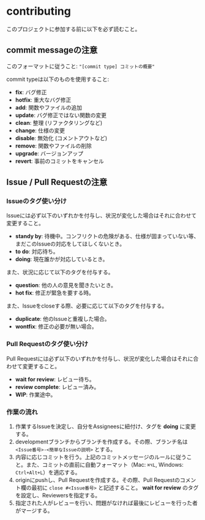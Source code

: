 # contributing
このプロジェクトに参加する前に以下を必ず読むこと。

## commit messageの注意
このフォーマットに従うこと: `"[commit type] コミットの概要"`

commit typeは以下のものを使用すること:
* **fix**: バグ修正
* **hotfix**: 重大なバグ修正
* **add**: 関数やファイルの追加
* **update**: バグ修正ではない関数の変更
* **clean**: 整理 (リファクタリングなど)
* **change**: 仕様の変更
* **disable**: 無効化 (コメントアウトなど)
* **remove**: 関数やファイルの削除
* **upgrade**: バージョンアップ
* **revert**: 事前のコミットをキャンセル

## Issue / Pull Requestの注意
### Issueのタグ使い分け
Issueには必ず以下のいずれかを付与し、状況が変化した場合はそれに合わせて変更すること。
* **standy by**: 待機中。コンフリクトの危険がある、仕様が固まっていない等、まだこのIssueの対応をしてほしくないとき。
* **to do**: 対応待ち。
* **doing**: 現在誰かが対応しているとき。

また、状況に応じて以下のタグを付与する。
* **question**: 他の人の意見を聞きたいとき。
* **hot fix**: 修正が緊急を要する時。

また、Issueをcloseする際、必要に応じて以下のタグを付与する。
* **duplicate**: 他のIssueと重複した場合。
* **wontfix**: 修正の必要が無い場合。

### Pull Requestのタグ使い分け
Pull Requestには必ず以下のいずれかを付与し、状況が変化した場合はそれに合わせて変更すること。
* **wait for review**: レビュー待ち。
* **review complete**: レビュー済み。
* **WIP**: 作業途中。

### 作業の流れ
1. 作業するIssueを決定し、自分をAssigneesに紐付け、タグを **doing** に変更する。
2. developmentブランチからブランチを作成する。その際、ブランチ名は `<Issue番号>-<簡単なIssueの説明>` とする。
3. 内容に応じコミットを行う。上記のコミットメッセージのルールに従うこと。また、コミットの直前に自動フォーマット（Mac: `⌘⌥L`, Windows: `Ctrl+Alt+L`）を適応する。
4. originにpushし、Pull Requestを作成する。その際、Pull Requestのコメント欄の最初に `close #<Issue番号>` と記述すること。 **wait for review** のタグを設定し、Reviewersを指定する。
5. 指定された人がレビューを行い、問題がなければ最後にレビューを行った者がマージする。
